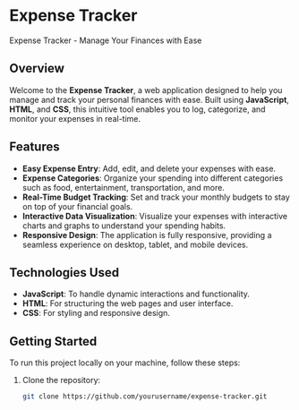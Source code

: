 # Expense Tracker
Expense Tracker - Manage Your Finances with Ease

## Overview

Welcome to the **Expense Tracker**, a web application designed to help you manage and track your personal finances with ease. Built using **JavaScript**, **HTML**, and **CSS**, this intuitive tool enables you to log, categorize, and monitor your expenses in real-time.

## Features

- **Easy Expense Entry**: Add, edit, and delete your expenses with ease.
- **Expense Categories**: Organize your spending into different categories such as food, entertainment, transportation, and more.
- **Real-Time Budget Tracking**: Set and track your monthly budgets to stay on top of your financial goals.
- **Interactive Data Visualization**: Visualize your expenses with interactive charts and graphs to understand your spending habits.
- **Responsive Design**: The application is fully responsive, providing a seamless experience on desktop, tablet, and mobile devices.

## Technologies Used

- **JavaScript**: To handle dynamic interactions and functionality.
- **HTML**: For structuring the web pages and user interface.
- **CSS**: For styling and responsive design.

## Getting Started

To run this project locally on your machine, follow these steps:

1. Clone the repository:
   ```bash
   git clone https://github.com/yourusername/expense-tracker.git
